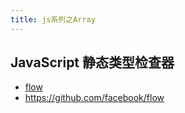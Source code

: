 ```yaml
---
title: js系列之Array
---
```


## JavaScript 静态类型检查器

- [flow](https://flowtype.org)
- https://github.com/facebook/flow

